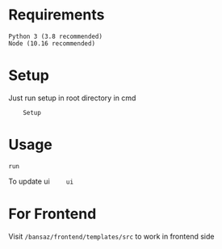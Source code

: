 # Requirements
    Python 3 (3.8 recommended)
    Node (10.16 recommended)
# Setup
Just run setup in root directory in cmd
```
    Setup
```
# Usage
    run
To update ui 
```     ui ```
# For Frontend
Visit ``` /bansaz/frontend/templates/src ``` to work in frontend side
